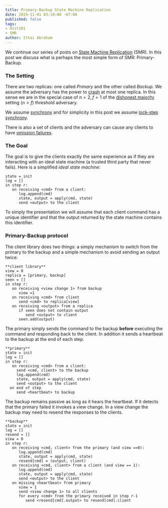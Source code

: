 ```yaml
---
title: Primary-Backup State Machine Replication
date: 2019-11-01 03:10:00 -07:00
published: false
tags:
- dist101
- SMR
author: Ittai Abraham
---
```


We continue our series of posts on [State Machine Replication](https://decentralizedthoughts.github.io/2019-10-15-consensus-for-state-machine-replication/) (SMR). In this post we discuss what is perhaps the most simple form of SMR: Primary-Backup.

### The Setting
There are two replicas: one called *Primary* and the other called *Backup*. We assume the adversary has the power to [crash](https://decentralizedthoughts.github.io/2019-06-07-modeling-the-adversary/) at most one replica. In this sense we are in the special case of $n=2,f=1$ of the [dishonest majority](https://decentralizedthoughts.github.io/2019-06-17-the-threshold-adversary/) setting ($n>f$) threshold adversary.

We assume [synchrony](https://decentralizedthoughts.github.io/2019-06-01-2019-5-31-models/) and for simplicity in this post we assume [lock-step synchrony](https://groups.csail.mit.edu/tds/papers/Lynch/jacm88.pdf).

There is also a set of clients and the adversary can cause any clients to have [omission failures](https://decentralizedthoughts.github.io/2019-06-07-modeling-the-adversary/).

### The Goal

The goal is to give the clients exactly the same experience as if they are interacting with an ideal state machine (a trusted third party that never fails). Here is a simplified *ideal state machine*:

```
state = init
log = []
in step r:
   on receiving <cmd> from a client:
      log.append(cmd)
      state, output = apply(cmd, state)
      send <output> to the client
```


To simply the presentation we will assume that each client command has a unique identifier and that the output returned by the state machine contains this identifier.

### Primary-Backup protocol


The client library does two things: a simply mechanism to switch from the primary to the backup and a simple mechanism to avoid sending an output twice:
```
**client library**
view = 0
replica = [primary, backup]
seen = []
in step r:
   on receiving <view change 1> from backup
      view =1
   on receiving <cmd> from client
      send <cmd> to replica[view]
   on receiving <output> from a replica
      if seen does not contain output
         send <output> to client
      seen.add(output)

```

The primary simply sends the command to the backup **before** executing the command and responding back to the client. In addition it sends a heartbeat to the backup at the end of each step.

```
**primary**
state = init
log = []
in step r:
   on receiving <cmd> from a client:
     send <cmd, client> to the backup
     log.append(cmd)
     state, output = apply(cmd, state)
     send <output> to the client
  on end of step 
     send <heartbeat> to backup
```

The backup remains passive as long as it hears the heartbeat. If it detects that the primary failed it invokes a view change. In a view change the backup may need to resend the responses to the clients.

```
**backup**
state = init
log = []
resend = []
view = 0
in step r:
   on receiving <cmd, client> from the primary (and view ==0):
      log.append(cmd)
      state, output = apply(cmd, state)
      resend[cmd] = (output, client)        
   on receiving <cmd, client> from a client (and view == 1):
      log.append(cmd)
      state, output = apply(cmd, state)
      send <output> to the client
   on missing <heartbeat> from primary
      view = 1
      send <view change 1> to all clients
      for every <cmd> from the primary received in step r-1
         send <resend[cmd].output> to resend[cmd].client 


```



